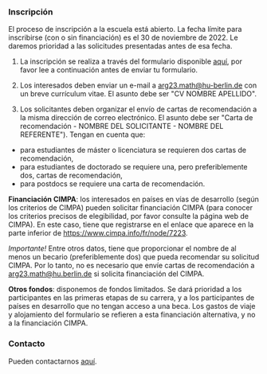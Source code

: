### Inscripción

El proceso de inscripción a la escuela está abierto. La fecha límite para inscribirse (con o sin financiación) es el 30 de noviembre de 2022. Le daremos prioridad a las solicitudes presentadas antes de esa fecha.

1. La inscripción se realiza a través del formulario disponible [aquí](https://docs.google.com/forms/d/e/1FAIpQLSeR5r20V8rkBqHPn-UCq84lHLKLs95B_ectIom3mQth-QqxaQ/viewform), por favor lee a continuación antes de enviar tu formulario. 

2.  Los interesados deben enviar un e-mail a arg23.math@hu-berlin.de con un breve currículum vitae. El asunto debe ser "CV NOMBRE APELLIDO".

3. Los solicitantes deben organizar el envío de cartas de recomendación a la misma dirección de correo electrónico. El asunto debe ser "Carta de recomendación - NOMBRE DEL SOLICITANTE - NOMBRE DEL REFERENTE"). Tengan en cuenta que:

  - para estudiantes de máster o licenciatura se requieren dos cartas de recomendación,
  - para estudiantes de doctorado se requiere una, pero preferiblemente dos, cartas de recomendación,
  - para postdocs se requiere una carta de recomendación.

**Financiación CIMPA**: los interesados en países en vías de desarrollo (según los criterios de CIMPA) pueden solicitar financiación CIMPA (para conocer los criterios precisos de elegibilidad, por favor consulte la página web de CIMPA). En este caso, tiene que registrarse en el enlace que aparece en la parte inferior de https://www.cimpa.info/fr/node/7223. 

*Importante!* Entre otros datos, tiene que proporcionar el nombre de al menos un becario (preferiblemente dos) que pueda recomendar su solicitud CIMPA. Por lo tanto, no es necesario que envíe cartas de recomendación a arg23.math@hu.berlin.de si solicita financiación del CIMPA.

**Otros fondos**: disponemos de fondos limitados. Se dará prioridad a los participantes en las primeras etapas de su carrera, y a los participantes de países en desarrollo que no tengan acceso a una beca. Los gastos de viaje y alojamiento del formulario se refieren a esta financiación alternativa, y no a la financiación CIMPA.

### Contacto

Pueden contactarnos [aquí](mailto:arg23.math@hu-berlin.de).